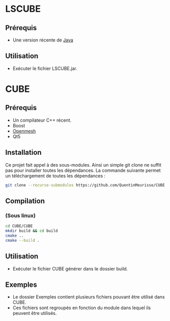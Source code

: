 # LSCUBE

## Prérequis 
- Une version récente de [Java](https://java.com/en/download/)

## Utilisation
- Exécuter le fichier LSCUBE.jar.


# CUBE

## Prérequis
- Un compilateur C++ récent.
- Boost
- [Openmesh](https://www.graphics.rwth-aachen.de/software/openmesh/)
- Qt5 

## Installation
 Ce projet fait appel à des sous-modules. Ainsi un simple git clone ne suffit pas pour installer toutes les dépendances. La commande suivante permet un téléchargement de toutes les dépendances : 

```bash
git clone --recurse-submodules https://github.com/QuentinMeurisse/CUBE
```

## Compilation 
### (Sous linux) 

```bash
cd CUBE/CUBE
mkdir build && cd build
cmake ..
cmake --build .
```
## Utilisation
- Exécuter le fichier CUBE générer dans le dossier build.

## Exemples
- Le dossier Exemples contient plusieurs fichiers pouvant être utilisé dans CUBE.
- Ces fichiers sont regroupés en fonction du module dans lequel ils peuvent être utilisés. 